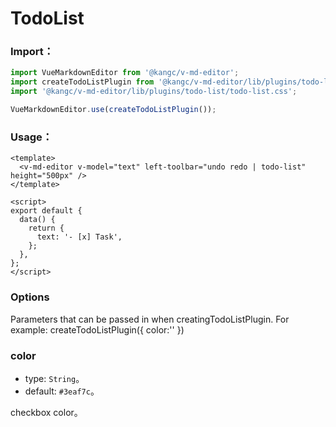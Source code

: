 # TodoList

<ClientOnly>
  <plugin-todo-list />
</ClientOnly>

### Import：

```js
import VueMarkdownEditor from '@kangc/v-md-editor';
import createTodoListPlugin from '@kangc/v-md-editor/lib/plugins/todo-list/index';
import '@kangc/v-md-editor/lib/plugins/todo-list/todo-list.css';

VueMarkdownEditor.use(createTodoListPlugin());
```

### Usage：

```vue
<template>
  <v-md-editor v-model="text" left-toolbar="undo redo | todo-list" height="500px" />
</template>

<script>
export default {
  data() {
    return {
      text: '- [x] Task',
    };
  },
};
</script>
```

### Options

Parameters that can be passed in when creatingTodoListPlugin. For example: createTodoListPlugin({ color:'' })

### color

- type: `String`。
- default: `#3eaf7c`。

checkbox color。
